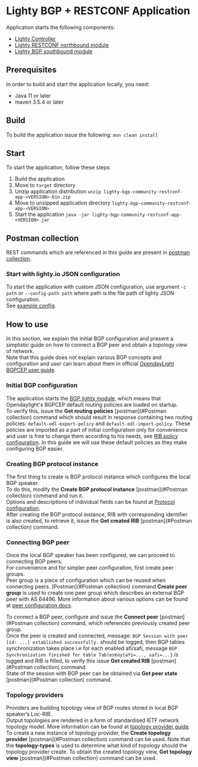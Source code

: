 # Lighty BGP + RESTCONF Application

Application starts the following components:
* [Lighty Controller](../../lighty-core/lighty-controller/README.md)
* [Lighty RESTCONF northbound module](../../lighty-modules/lighty-restconf-nb-community/README.md)
* [Lighty BGP southbound module](../../lighty-modules/lighty-bgp/README.md)

## Prerequisites

In order to build and start the application locally, you need:
* Java 11 or later 
* maven 3.5.4 or later

## Build

To build the application issue the following:
`mvn clean install`

## Start 

To start the application, follow these steps:
1. Build the application
2. Move to `target` directory
3. Unzip application distribution `unzip lighty-bgp-community-restconf-app-<VERSION>-bin.zip`
4. Move to unzipped application directory `lighty-bgp-community-restconf-app-<VERSION>`
5. Start the application `java -jar lighty-bgp-community-restconf-app-<VERSION>.jar`

## Postman collection

REST commands which are referenced in this guide are present in [postman collection](LIGHTY-BGP.postman_collection.json).

### Start with lighty.io JSON configuration

To start the application with custom JSON configuration, use argument `-c path` or `--config-path path`
where path is the file path of lighty JSON configuration.  
 See [example config](src/main/resources/lightyConfiguration.json).

## How to use
In this section, we explain the initial BGP configuration and present a simplistic guide on how to connect a BGP peer
and obtain a topology view of network.  
Note that this guide does not explain various BGP concepts and configuration and user can learn about them in official
[OpendayLight BGPCEP user guide](https://docs.opendaylight.org/projects/bgpcep/en/latest/bgp/index.html). 

### Initial BGP configuration

The application starts the [BGP lighty module](../../lighty-modules/lighty-bgp/README.md), which means that Opendaylight's BGPCEP
default routing policies are loaded on startup.  
To verify this, issue the **Get routing policies** [postman](#Postman collection) command which should result in response containing two routing policies:
`default-odl-export-policy` and `default-odl-import-policy`.
These policies are imported as a part of initial configuration only for convenience and user is free to change them according
to his needs, see [RIB policy configuration](https://docs.opendaylight.org/projects/bgpcep/en/latest/bgp/bgp-user-guide-rib-config-policies.html).
In this guide we will use these default policies as they make configuring BGP easier.

### Creating BGP protocol instance

The first thing to create is BGP protocol instance which configures the local BGP speaker.  
To do this, modify the **Create BGP protocol instance** [postman](#Postman collection) command and run it.  
Options and descriptions of individual fields can be found at [Protocol configuration](https://docs.opendaylight.org/projects/bgpcep/en/latest/bgp/bgp-user-guide-protocol-configuration.html).  
After creating the BGP protocol instance, RIB with corresponding identifier is also created, to retrieve it, issue the
**Get created RIB** [postman](#Postman collection) command.

### Connecting BGP peer

Once the local BGP speaker has been configured, we can proceed to connecting BGP peers.  
For convenience and for simpler peer configuration, first create peer groups.  
Peer group is a piece of configuration which can be reused when connecting peers. [Postman](#Postman collection) command **Create peer group** is used to
create one peer group which describes an external BGP peer with AS 64496. More information about various options can be found at
[peer configuration docs](https://docs.opendaylight.org/projects/bgpcep/en/latest/bgp/bgp-user-guide-bgp-peering.html).  
  
  
To connect a BGP peer, configure and issue the **Connect peer** [postman](#Postman collection) command, which references
previously created peer group.  
Once the peer is created and connected, message:
`BGP Session with peer [id: ...] established successfully.` should be logged, then BGP tables synchronization takes place i.e
for each enabled afi/safi, message `BGP Synchronization finished for table TablesKey{afi=..., safi=...}` is logged and RIB is filled,
to verify this issue **Get created RIB** [postman](#Postman collection) command.  
State of the session with BGP peer can be obtained via **Get peer state** [postman](#Postman collection) command.

### Topology providers

Providers are building topology view of BGP routes stored in local BGP speaker’s Loc-RIB.  
Output topologies are rendered in a form of standardised IETF network topology model. More information can be found at
[topology provider guide](https://docs.opendaylight.org/projects/bgpcep/en/latest/bgp/bgp-user-guide-topology-provider.html).  
To create a new instance of topology provider, the **Create topology provider** [postman](#Postman collection) command
can be used. Note that the **topology-types** is used to determine what kind of topology should the topology provider create.
To obtain the created topology view, **Get topology view** [postman](#Postman collection) command can be used.
